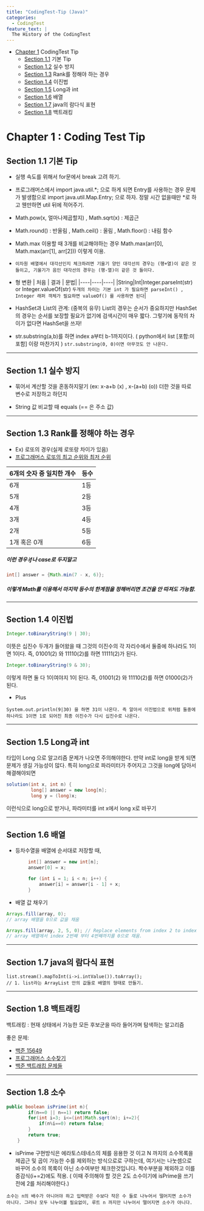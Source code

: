 ```yaml
---
title: "CodingTest-Tip (Java)"
categories:
  - CodingTest
feature_text: |
  The History of the CodingTest
---
```


- [Chapter 1](#chapter1) CodingTest Tip
  - [Section 1.1](#section_1_1) 기본 Tip
  - [Section 1.2](#section_1_2) 실수 방지
  - [Section 1.3](#section_1_3) Rank를 정해야 하는 경우
  - [Section 1.4](#section_1_4) 이진법
  - [Section 1.5](#section_1_5) Long과 int
  - [Section 1.6](#section_1_6) 배열
  - [Section 1.7](#section_1_7) java의 람다식 표현
  - [Section 1.8](#section_1_8) 백트래킹

# Chapter 1 <a class="anchor" id="chapter1"></a> : Coding Test Tip

## Section 1.1 <a class="anchor" id="section_1_1"></a> 기본 Tip

- 실행 속도를 위해서 for문에서 break 고려 하기.

- 프로그래머스에서 import java.util.*; 으로 하게 되면 Entry를 사용하는 경우 문제가 발생함으로 import java.util.Map.Entry; 으로 하자. 정말 시간 없을때만 *로 하고 웬만하면 util 뒤에 적어주기.

- Math.pow(x, 얼마나제곱할지) , Math.sqrt(x) : 제곱근

- Math.round() : 반올림 , Math.ceil() : 올림 , Math.floor() : 내림 함수

- Math.max 이용할 때 3개를 비교해야하는 경우 Math.max(arr[0], Math.max(arr[1], arr[2])) 이렇게 이용.

- `이차원 배열에서 대각선인지 체크하려면 기울기 양인 대각선의 경우는 (행+열)이 같은 것들이고, 기울기가 음인 대각선의 경우는 (행-열)이 같은 것 들이다.`

- 형 변환
  | 처음 | 결과 | 문법|
  |----|----|----|
  |String|Int|Integer.parseInt(str) or Integer.valueOf(str) `두개의 차이는 기본 int 가 필요하면 parseInt() , Integer 래퍼 객체가 필요하면 valueOf() 를 사용하면 된다`|

- HashSet과 List의 관계: (중복의 유무) List의 경우는 순서가 중요하지만 HashSet의 경우는 순서를 보장할 필요가 없기에 검색시간이 매우 짧다. 그렇기에 동작의 차이가 없다면 HashSet을 쓰자!

- str.substring(a,b)를 하면 index a부터 b-1까지이다. ( python에서 list [포함:미포함] 이랑 마찬가지 ) `str.substring(0, 0)이면 아무것도 안 나온다.`

---

## Section 1.1 <a class="anchor" id="section_1_1"></a> 실수 방지

- 묶어서 계산할 것을 혼동하지말기 (ex: x-a+b (x) , x-(a+b) (o)) 더한 것을 따로 변수로 저장하고 하던지

- String 값 비교할 때 equals (== 은 주소 값)

---

## Section 1.3 <a class="anchor" id="section_1_3"></a> Rank를 정해야 하는 경우

- Ex) 로또의 경우(실제 로또랑 차이가 있음)
- [프로그래머스 로또의 최고 순위와 최저 순위](https://programmers.co.kr/learn/courses/30/lessons/77484)

| 6개의 숫자 중 일치한 개수 | 등수 |
| ------------------------- | ---- |
| 6개                       | 1등  |
| 5개                       | 2등  |
| 4개                       | 3등  |
| 3개                       | 4등  |
| 2개                       | 5등  |
| 1개 혹은 0개              | 6등  |

##### 이런 경우 if나 case로 두지말고

```java
int[] answer = {Math.min(7 - x, 6)};
```

##### 이렇게 Math를 이용해서 마지막 등수의 한계점을 정해버리면 조건을 안 따져도 가능함.

---

## Section 1.4 <a class="anchor" id="section_1_4"></a> 이진법

```java
Integer.toBinaryString(9 | 30);
```

이뜻은 십진수 두개가 들어왔을 때 그것의 이진수의 각 자리수에서 둘중에 하나라도 1이면 1이다.
즉, 01001(2) 와 11110(2)를 하면 11111(2)가 된다.

```java
Integer.toBinaryString(9 & 30);
```

이렇게 하면 둘 다 1이여야지 1이 된다.
즉, 01001(2) 와 11110(2)를 하면 01000(2)가 된다.

- Plus

`System.out.println(9|30) 을 하면 31이 나온다. 즉 알아서 이진법으로 위처럼 둘중에 하나라도 1이면 1로 되어진 최종 이진수가 다시 십진수로 나온다.`

---

## Section 1.5 <a class="anchor" id="section_1_5"></a> Long과 int

타입이 Long 으로 알고리즘 문제가 나오면 주의해야한다.
만약 int로 long을 받게 되면 문제가 생길 가능성이 많다.
특히 long으로 파라미터가 주어지고
그것을 long에 담아서 해결해야되면

```java
solution(int x, int n) {
         long[] answer = new long[n];
         long y = (long)x;

```

이런식으로 long으로 받거나, 파라미터를 int x에서 long x로 바꾸기

---

## Section 1.6 <a class="anchor" id="section_1_6"></a> 배열

- 등차수열을 배열에 순서대로 저장할 때,

```java
        int[] answer = new int[n];
        answer[0] = x;

        for (int i = 1; i < n; i++) {
            answer[i] = answer[i - 1] + x;
        }

```

- 배열 값 채우기

```java
Arrays.fill(array, 0);
// array 배열을 0으로 값을 채움

Arrays.fill(array, 2, 5, 0); // Replace elements from index 2 to index 4 by 0
// array 배열에서 index 2번째 부터 4번째까지를 0으로 채움.
```

---

## Section 1.7 <a class="anchor" id="section_1_7"></a> java의 람다식 표현

```
list.stream().mapToInt(i->i.intValue()).toArray();
// 1. list라는 ArrayList 안의 값들로 배열의 형태로 만들기.

```

---

## Section 1.8 <a class="anchor" id="section_1_8"></a> 백트래킹

백트래킹 : 현재 상태에서 가능한 모든 후보군을 따라 들어가며 탐색하는 알고리즘

좋은 문제:

- [백준 15649](https://www.acmicpc.net/problem/15649) 
- [프로그래머스 소수찾기](https://programmers.co.kr/learn/courses/30/lessons/42839)
- [백준 백트래킹 문제들](https://www.acmicpc.net/step/34)

---

## Section 1.8 <a class="anchor" id="section_1_8"></a> 소수

```java
public boolean isPrime(int n){
        if(n==0 || n==1) return false;
        for(int i=3; i<=(int)Math.sqrt(n); i+=2){
            if(n%i==0) return false;
        }
        return true;
    }
```

- isPrime 구현방식은 에라토스테네스의 체를 응용한 것 이고 N 까지의 소수목록을 제곱근 및 곱이 가능한 수를 제외하는 방식으로로 구하는데, 여기서는 나눗셈으로 바꾸어 소수의 목록이 아닌 소수여부만 체크한것입니다. 짝수부분을 제외하고 이를 증감식(i+=2)에도 적용. ( 이때 주의해야 할 것은 2도 소수이기에 isPrime을 쓰기전에 2를 처리해야한다.)

`소수는 n의 배수가 아니어야 하고 입력받은 수보다 작은 수 들로 나누어서 떨어지면 소수가 아니다. 그러나 모두 나누어볼 필요없이, 루트 n 까지만 나누어서 떨어지면 소수가 아니다.`



